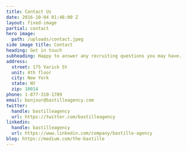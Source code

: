 ```yaml
---
title: Contact Us
date: 2016-10-04 01:46:00 Z
layout: fixed-image
partial: contact
hero image:
  path: /uploads/contact.jpeg
side image title: Contact
heading: Get in touch
subheading: Happy to answer any recruiting questions you may have.
address:
  street: 175 Varick St
  unit: 4th floor
  city: New York
  state: NY
  zip: 10014
phone: 1-877-310-1789
email: bonjour@bastilleagency.com
twitter:
  handle: bastilleagency
  url: https://twitter.com/bastilleagency
linkedin:
  handle: bastilleagency
  url: https://www.linkedin.com/company/bastille-agency
blog: https://medium.com/the-bastille
---
```

